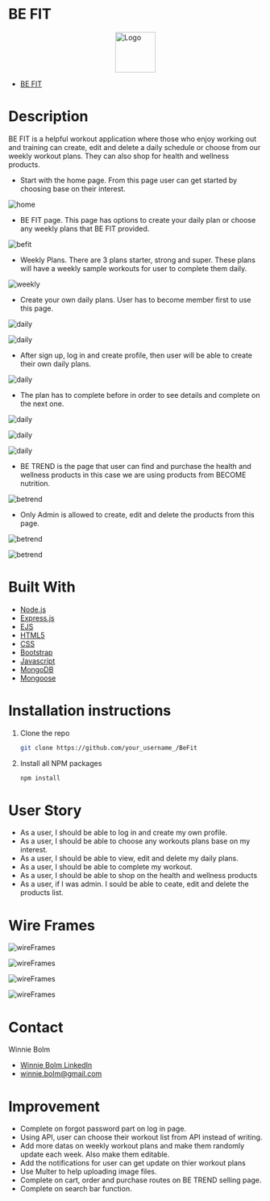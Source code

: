# BE FIT
  <a href="https://befitapp.herokuapp.com">
    <img style="display: block;
  margin-left: auto;
  margin-right: auto;" src="public/images/befit.jpeg" alt="Logo" width="80" height="80" >
  </a>

* [BE FIT](https://befitapp.herokuapp.com)

# Description 
BE FIT is a helpful workout application where those who enjoy working out and training can create, edit and delete a daily schedule  or choose from our weekly workout plans. They can also shop for health and wellness products.

* Start with the home page. From this page user can get started by choosing base on their interest.

![home](public/images/readme/read1.png)

* BE FIT page. This page has options to create your daily plan or choose any weekly plans that BE FIT provided.

![befit](public/images/readme/read2.png)

* Weekly Plans. There are 3 plans starter, strong and super. These plans will have a weekly sample workouts for user to complete them daily.

![weekly](public/images/readme/read3.png)

* Create your own daily plans. User has to become member first to use this page. 

![daily](public/images/readme/read4a.png)

![daily](public/images/readme/read4b.png)

* After sign up, log in and create profile, then user will be able to create their own daily plans.

![daily](public/images/readme/read5.png)

* The plan has to complete before in order to see details and complete on the next one.

![daily](public/images/readme/read6a.jpeg)

![daily](public/images/readme/read6b.png)

![daily](public/images/readme/read6c.jpeg)

* BE TREND is the page that user can find and purchase the health and wellness products in this case we are using products from BECOME nutrition. 

![betrend](public/images/readme/read7.png)

* Only Admin is allowed to create, edit and delete the products from this page.

![betrend](public/images/readme/read8a.png)

![betrend](public/images/readme/read8b.jpeg)

# Built With
* [Node.js](https://nodejs.org/)
* [Express.js](https://expressjs.org/)
* [EJS](https://ejs.co/)
* [HTML5](https://svelte.dev/)
* [CSS](https://sass-lang.com/)
* [Bootstrap](https://getbootstrap.com)
* [Javascript](https://developer.mozilla.org/en-US/docs/Web/JavaScript)
* [MongoDB](https://www.mongodb.com)
* [Mongoose](https://mongoosejs.com)

# Installation instructions
1. Clone the repo
   ```sh
   git clone https://github.com/your_username_/BeFit
   ```
2. Install all NPM packages
   ```sh
   npm install

# User Story
- As a user, I should be able to log in and create my own profile.
- As a user, I should be able to choose any workouts plans base on my interest.
- As a user, I should be able to view, edit and delete my daily plans.
- As a user, I should be able to complete my workout.
- As a user, I should be able to shop on the health and wellness products
- As a user, if I was admin. I sould be able to ceate, edit and delete the products list.

# Wire Frames
![wireFrames](public/images/readme/wire1.jpeg)

![wireFrames](public/images/readme/wire2.jpeg)

![wireFrames](public/images/readme/wire3.jpeg)

![wireFrames](public/images/readme/wire4.jpeg)

# Contact

Winnie Bolm 
* [Winnie Bolm LinkedIn](https://www.linkedin.com/in/winniebolm/) 
* winnie.bolm@gmail.com

# Improvement
- Complete on forgot password part on log in page.
- Using API, user can choose their workout list from API instead of writing.
- Add more datas on weekly workout plans and make them randomly update each week. Also make them editable.
- Add the notifications for user can get update on thier workout plans
- Use Multer to help uploading image files.
- Complete on cart, order and purchase routes on BE TREND selling page.
- Complete on search bar function.
